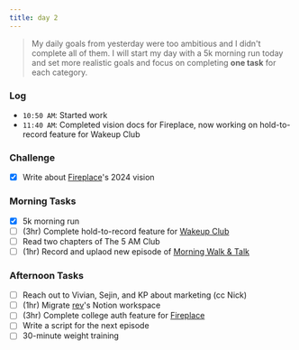 ```yaml
---
title: day 2
---
```


> My daily goals from yesterday were too ambitious and I didn't complete all of them. I will start my day with a 5k morning run today and set more realistic goals and focus on completing **one task** for each category.

### Log

- `10:50 AM`: Started work
- `11:40 AM`: Completed vision docs for Fireplace,  now working on hold-to-record feature for Wakeup Club

### Challenge

- [x] Write about [Fireplace](https://makefireplace.com)'s 2024 vision

### Morning Tasks

- [x] 5k morning run
- [ ] (3hr) Complete hold-to-record feature for [Wakeup Club](https://wakeupclubapp.com)
- [ ] Read two chapters of The 5 AM Club
- [ ] (1hr) Record and uplaod new episode of [Morning Walk & Talk](https://www.youtube.com/playlist?list=PLV4wvVQg3Ij9KLKERa1giDFAV5UQ4e9yg)

### Afternoon Tasks

- [ ] Reach out to Vivian, Sejin, and KP about marketing (cc Nick)
- [ ] (1hr) Migrate [rev](https://rev.school)'s Notion workspace
- [ ] (3hr) Complete college auth feature for [Fireplace](https://makefireplace.com)
- [ ] Write a script for the next episode
- [ ] 30-minute weight training
